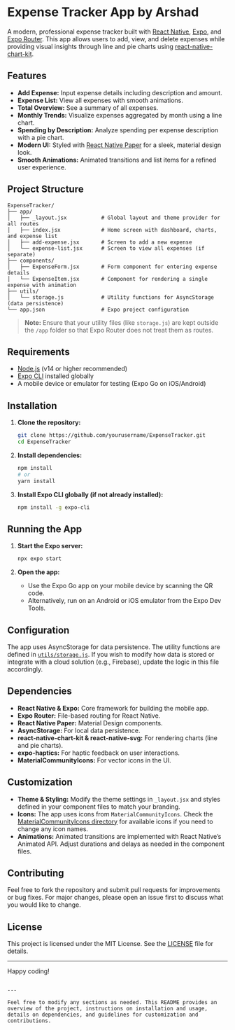 
# Expense Tracker App by Arshad

A modern, professional expense tracker built with [React Native](https://reactnative.dev/), [Expo](https://expo.dev/), and [Expo Router](https://expo.github.io/router/docs/). This app allows users to add, view, and delete expenses while providing visual insights through line and pie charts using [react-native-chart-kit](https://github.com/indiespirit/react-native-chart-kit).

## Features

- **Add Expense:** Input expense details including description and amount.
- **Expense List:** View all expenses with smooth animations.
- **Total Overview:** See a summary of all expenses.
- **Monthly Trends:** Visualize expenses aggregated by month using a line chart.
- **Spending by Description:** Analyze spending per expense description with a pie chart.
- **Modern UI:** Styled with [React Native Paper](https://callstack.github.io/react-native-paper/) for a sleek, material design look.
- **Smooth Animations:** Animated transitions and list items for a refined user experience.

## Project Structure

```
ExpenseTracker/
├── app/
│   ├── _layout.jsx           # Global layout and theme provider for all routes
│   ├── index.jsx             # Home screen with dashboard, charts, and expense list
│   ├── add-expense.jsx       # Screen to add a new expense
│   └── expense-list.jsx      # Screen to view all expenses (if separate)
├── components/
│   ├── ExpenseForm.jsx       # Form component for entering expense details
│   └── ExpenseItem.jsx       # Component for rendering a single expense with animation
├── utils/
│   └── storage.js            # Utility functions for AsyncStorage (data persistence)
└── app.json                  # Expo project configuration
```

> **Note:** Ensure that your utility files (like `storage.js`) are kept outside the `/app` folder so that Expo Router does not treat them as routes.

## Requirements

- [Node.js](https://nodejs.org/en/) (v14 or higher recommended)
- [Expo CLI](https://docs.expo.dev/workflow/expo-cli/) installed globally
- A mobile device or emulator for testing (Expo Go on iOS/Android)

## Installation

1. **Clone the repository:**

   ```bash
   git clone https://github.com/yourusername/ExpenseTracker.git
   cd ExpenseTracker
   ```

2. **Install dependencies:**

   ```bash
   npm install
   # or
   yarn install
   ```

3. **Install Expo CLI globally (if not already installed):**

   ```bash
   npm install -g expo-cli
   ```

## Running the App

1. **Start the Expo server:**

   ```bash
   npx expo start
   ```

2. **Open the app:**

   - Use the Expo Go app on your mobile device by scanning the QR code.
   - Alternatively, run on an Android or iOS emulator from the Expo Dev Tools.

## Configuration

The app uses AsyncStorage for data persistence. The utility functions are defined in [`utils/storage.js`](./utils/storage.js). If you wish to modify how data is stored or integrate with a cloud solution (e.g., Firebase), update the logic in this file accordingly.

## Dependencies

- **React Native & Expo:** Core framework for building the mobile app.
- **Expo Router:** File-based routing for React Native.
- **React Native Paper:** Material Design components.
- **AsyncStorage:** For local data persistence.
- **react-native-chart-kit & react-native-svg:** For rendering charts (line and pie charts).
- **expo-haptics:** For haptic feedback on user interactions.
- **MaterialCommunityIcons:** For vector icons in the UI.

## Customization

- **Theme & Styling:** Modify the theme settings in `_layout.jsx` and styles defined in your component files to match your branding.
- **Icons:** The app uses icons from `MaterialCommunityIcons`. Check the [MaterialCommunityIcons directory](https://materialdesignicons.com/) for available icons if you need to change any icon names.
- **Animations:** Animated transitions are implemented with React Native’s Animated API. Adjust durations and delays as needed in the component files.

## Contributing

Feel free to fork the repository and submit pull requests for improvements or bug fixes. For major changes, please open an issue first to discuss what you would like to change.

## License

This project is licensed under the MIT License. See the [LICENSE](LICENSE) file for details.

---

Happy coding!
```

---

Feel free to modify any sections as needed. This README provides an overview of the project, instructions on installation and usage, details on dependencies, and guidelines for customization and contributions.
